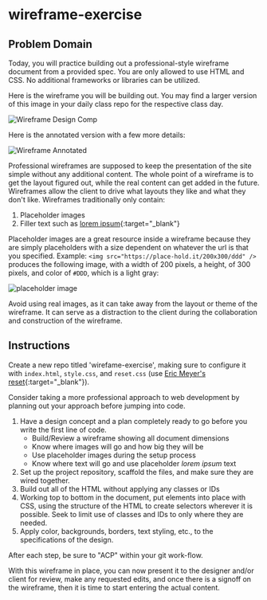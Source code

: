 # wireframe-exercise

## Problem Domain

Today, you will practice building out a professional-style wireframe document from a provided spec. You are only allowed to use HTML and CSS. No additional frameworks or libraries can be utilized.

Here is the wireframe you will be building out. You may find a larger version of this image in your daily class repo for the respective class day.

![Wireframe Design Comp](images/wireframe-comp.png)

Here is the annotated version with a few more details:

![Wireframe Annotated](images/wireframe-annotated.png)

Professional wireframes are supposed to keep the presentation of the site simple without any additional content. The whole point of a wireframe is to get the layout figured out, while the real content can get added in the future. Wireframes allow the client to drive what layouts they like and what they don't like. Wireframes traditionally only contain:

1. Placeholder images
1. Filler text such as [lorem ipsum](https://lipsum.com/){:target="_blank"}

Placeholder images are a great resource inside a wireframe because they are simply placeholders with a size dependent on whatever the url is that you specified. Example: `<img src="https://place-hold.it/200x300/ddd" />` produces the following image, with a width of 200 pixels, a height, of 300 pixels, and color of `#DDD`, which is a light gray:

![placeholder image](https://place-hold.it/200x300/ddd)

Avoid using real images, as it can take away from the layout or theme of the wireframe. It can serve as a distraction to the client during the collaboration and construction of the wireframe.

## Instructions

Create a new repo titled 'wirefame-exercise', making sure to configure it with `index.html`, `style.css`, and `reset.css` (use [Eric Meyer's reset](https://meyerweb.com/eric/tools/css/reset){:target="_blank"}).

Consider taking a more professional approach to web development by planning out your approach before jumping into code.

1. Have a design concept and a plan completely ready to go before you write the first line of code.
    - Build/Review a wireframe showing all document dimensions
    - Know where images will go and how big they will be
    - Use placeholder images during the setup process
    - Know where text will go and use placeholder *lorem ipsum* text
1. Set up the project repository, scaffold the files, and make sure they are wired together.
1. Build out all of the HTML without applying any classes or IDs
1. Working top to bottom in the document, put elements into place with CSS, using the structure of the HTML to create selectors wherever it is possible. Seek to limit use of classes and IDs to only where they are needed.
1. Apply color, backgrounds, borders, text styling, etc., to the specifications of the design.

After each step, be sure to "ACP" within your git work-flow.

With this wireframe in place, you can now present it to the designer and/or client for review, make any requested edits, and once there is a signoff on the wireframe, then it is time to start entering the actual content.
